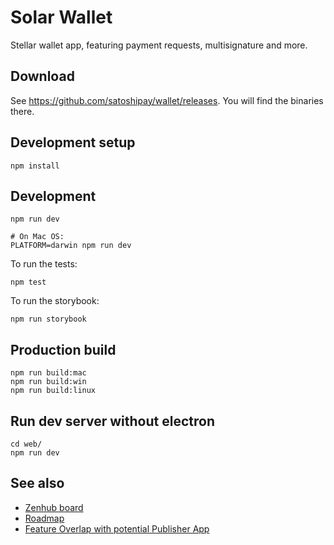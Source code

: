 # Solar Wallet

Stellar wallet app, featuring payment requests, multisignature and more.

## Download

See <https://github.com/satoshipay/wallet/releases>. You will find the binaries there.

## Development setup

```
npm install
```

## Development

```
npm run dev

# On Mac OS:
PLATFORM=darwin npm run dev
```

To run the tests:

```
npm test
```

To run the storybook:

```
npm run storybook
```

## Production build

```
npm run build:mac
npm run build:win
npm run build:linux
```

## Run dev server without electron

```
cd web/
npm run dev
```

## See also

- [Zenhub board](https://app.zenhub.com/workspace/o/satoshipay/wallet/boards?repos=137336510)
- [Roadmap](https://docs.google.com/spreadsheets/d/1XSER-1Mn4qz5DEAS1bo8pA9A-PbBEh-4k4Ed5KjWot8/edit?usp=sharing)
- [Feature Overlap with potential Publisher App](https://docs.google.com/document/d/16WIGcMW7BQxKVIbdAql20gQvPVxeubHd9UOowUixNXc/edit?usp=sharing)
